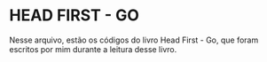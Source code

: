 # HEAD FIRST - GO

Nesse arquivo, estão os códigos do livro Head First - Go, que foram escritos por mim durante a leitura desse livro.